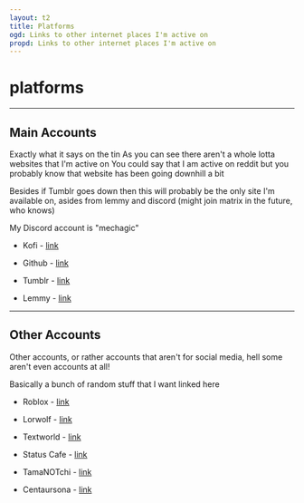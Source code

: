 ```yaml
---
layout: t2
title: Platforms
ogd: Links to other internet places I'm active on
propd: Links to other internet places I'm active on
---
```

# platforms

---

##  Main Accounts <i class="ph ph-suitcase"></i>

Exactly what it says on the tin
As you can see there aren't a whole lotta websites that I'm active on
You could say that I am active on reddit but you probably know that website has been going downhill a bit

Besides if Tumblr goes down then this will probably be the only site I'm available on, asides from lemmy and discord (might join matrix in the future, who knows)

My Discord account is "mechagic"

- Kofi - [link <i class="ph ph-link"></i>](https://ko-fi.com/mechagic)

- Github - [link <i class="ph ph-link"></i>](https://github.com/GenoTheMundane/)

- Tumblr - [link <i class="ph ph-link"></i>](https://mechagic.tumblr.com/)

- Lemmy - [link <i class="ph ph-link"></i>](https://lemmy.world/u/MECHAGIC)

---

## Other Accounts <i class="ph ph-briefcase-metal"></i>

Other accounts, or rather accounts that aren't for social media, hell some aren't even accounts at all!

Basically a bunch of random stuff that I want linked here

- Roblox - [link <i class="ph ph-link"></i>](https://www.roblox.com/users/5763807601/profile)

- Lorwolf - [link <i class="ph ph-link"></i>]( https://www.lorwolf.com/Play/ViewUser?id=14297)

- Textworld - [link <i class="ph ph-link"></i>](https://www.yourworldoftext.com/~mechagic/)

- Status Cafe - [link <i class="ph ph-link"></i>](https://status.cafe/users/mechagic)

- TamaNOTchi - [link <i class="ph ph-link"></i>](https://tamanotchi.world/u/7533)

- Centaursona - [link <i class="ph ph-link"></i>](https://perchance.org/centaursona-generator)